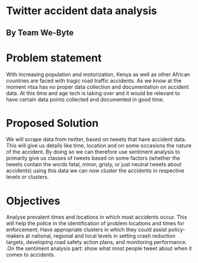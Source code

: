 
# Twitter accident data analysis 
## By Team We-Byte
#
# Problem statement
With increasing population and motorization, Kenya as well as other African countries are faced with tragic road traffic accidents. As we know at the moment ntsa has no proper data collection and documentation on accident data. At this time and age tech is taking over and it would be relevant to have certain data points collected and documented in good time.
#
# Proposed Solution
We will scrape data from twitter, based on tweets that have accident data. This will give us details like time, location and on some occasions the nature of the accident. By doing so we can therefore use sentiment analysis to primarily give us classes of tweets based on some factors (whether the tweets contain the words fatal, minor, grisly, or just neutral tweets about accidents) using this data we can now cluster the accidents in respective levels or clusters.
#
# Objectives
Analyse prevalent times and locations in which most accidents occur. This will help the police in the identification of problem locations and times for enforcement;
Have appropriate clusters in which they could assist policy-makers at national, regional and local levels in setting crash reduction targets, developing road safety action plans, and monitoring performance.
.On the sentiment analysis part: show what most people tweet about when it comes to accidents.

